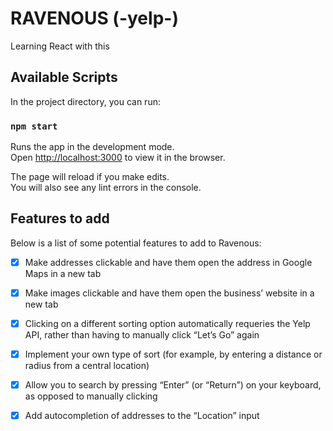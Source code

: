 # RAVENOUS (-yelp-)

Learning React with this

## Available Scripts

In the project directory, you can run:

### `npm start`

Runs the app in the development mode.\
Open [http://localhost:3000](http://localhost:3000) to view it in the browser.

The page will reload if you make edits.\
You will also see any lint errors in the console.

## Features to add

Below is a list of some potential features to add to Ravenous:

-   [x] Make addresses clickable and have them open the address in Google Maps in a new tab

-   [x] Make images clickable and have them open the business’ website in a new tab
-   [x] Clicking on a different sorting option automatically requeries the Yelp API, rather than having to manually click “Let’s Go” again
-   [x] Implement your own type of sort (for example, by entering a distance or radius from a central location)
-   [x] Allow you to search by pressing “Enter” (or “Return”) on your keyboard, as opposed to manually clicking
-   [x] Add autocompletion of addresses to the “Location” input
